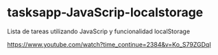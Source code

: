 # tasksapp-JavaScrip-localstorage
Lista de tareas utilizando JavaScrip y funcionalidad localStorage

https://www.youtube.com/watch?time_continue=2384&v=Ko_S79ZGDqI
